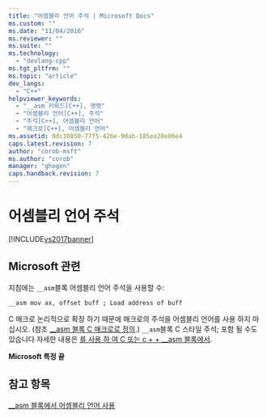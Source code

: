 ```yaml
---
title: "어셈블리 언어 주석 | Microsoft Docs"
ms.custom: ""
ms.date: "11/04/2016"
ms.reviewer: ""
ms.suite: ""
ms.technology: 
  - "devlang-cpp"
ms.tgt_pltfrm: ""
ms.topic: "article"
dev_langs: 
  - "C++"
helpviewer_keywords: 
  - "__asm 키워드[C++], 명령"
  - "어셈블리 언어[C++], 주석"
  - "주석[C++], 어셈블리 언어"
  - "매크로[C++], 어셈블리 언어"
ms.assetid: 0dc10850-77f5-426e-9dab-185ea28e06e4
caps.latest.revision: 7
author: "corob-msft"
ms.author: "corob"
manager: "ghogen"
caps.handback.revision: 7
---
```

# 어셈블리 언어 주석
[!INCLUDE[vs2017banner](../../assembler/inline/includes/vs2017banner.md)]

## Microsoft 관련  
 지침에는  `__asm`블록 어셈블리 언어 주석을 사용할 수:  
  
```  
__asm mov ax, offset buff ; Load address of buff  
```  
  
 C 매크로 논리적으로 확장 하기 때문에 매크로의 주석을 어셈블리 언어를 사용 하지 마십시오.  \(참조  [\_\_asm 블록 C 매크로로 정의](../../assembler/inline/defining-asm-blocks-as-c-macros.md).\)  `__asm`블록 C 스타일 주석; 포함 될 수도 있습니다 자세한 내용은  [를 사용 하 여 C 또는 c \+ \+ \_\_asm 블록에서](../../assembler/inline/using-c-or-cpp-in-asm-blocks.md).  
  
 **Microsoft 특정 끝**  
  
## 참고 항목  
 [\_\_asm 블록에서 어셈블리 언어 사용](../../assembler/inline/using-assembly-language-in-asm-blocks.md)